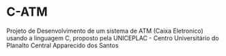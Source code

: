 # C-ATM
Projeto de Desenvolvimento de um sistema de ATM (Caixa Eletronico) usando a linguagem C, proposto pela UNICEPLAC - Centro Universitário do Planalto Central Apparecido dos Santos
